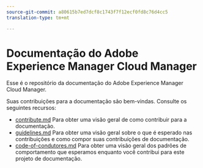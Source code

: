 ```yaml
---
source-git-commit: a80615b7ed7dcf8c1743f7f12ecf0fd8c76d4cc5
translation-type: tm+mt

---
```

# Documentação do Adobe Experience Manager Cloud Manager

Esse é o repositório da documentação do Adobe Experience Manager Cloud Manager.

Suas contribuições para a documentação são bem-vindas. Consulte os seguintes recursos:

* [contribute.md](contributing.md) Para obter uma visão geral de como contribuir para a documentação.
* [guidelines.md](guidelines.md) Para obter uma visão geral sobre o que é esperado nas contribuições e como compor suas contribuições de documentação.
* [code-of-condutores.md](code-of-conduct.md) Para obter uma visão geral dos padrões de comportamento que esperamos enquanto você contribui para este projeto de documentação.
